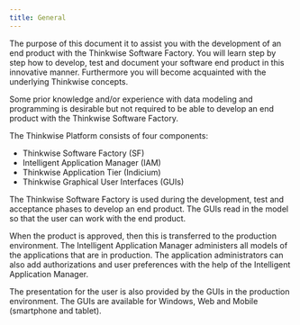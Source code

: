 ```yaml
---
title: General
---
```


The purpose of this document it to assist you with the development of an end product with the Thinkwise Software Factory. You will learn step by step how to develop, test and document your software end product in this innovative manner. Furthermore you will become acquainted with the underlying Thinkwise concepts.

Some prior knowledge and/or experience with data modeling and programming is desirable but not required to be able to develop an end product with the Thinkwise Software Factory.

The Thinkwise Platform consists of four components:

- Thinkwise Software Factory (SF)
- Intelligent Application Manager (IAM)
- Thinkwise Application Tier (Indicium)
- Thinkwise Graphical User Interfaces (GUIs)

The Thinkwise Software Factory is used during the development, test and acceptance phases to develop an end product. The GUIs read in the model so that the user can work with the end product.

When the product is approved, then this is transferred to the production environment. The Intelligent Application Manager administers all models of the applications that are in production. The application administrators can also add authorizations and user preferences with the help of the Intelligent Application Manager.

The presentation for the user is also provided by the GUIs in the production environment. The GUIs are available for Windows, Web and Mobile (smartphone and tablet).
